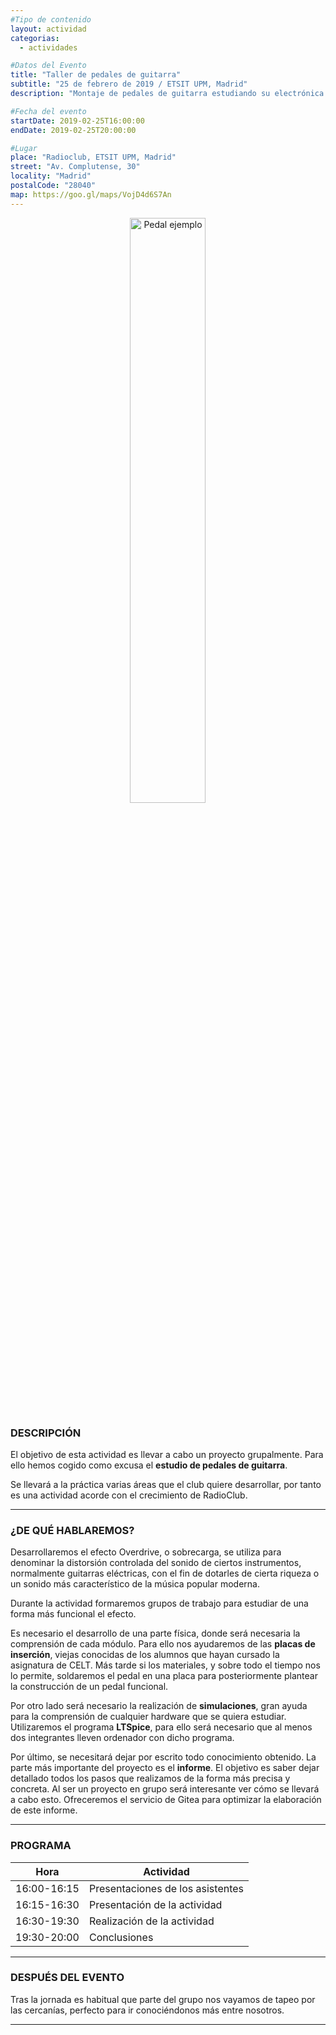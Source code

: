 ```yaml
---
#Tipo de contenido
layout: actividad
categorias:
  - actividades

#Datos del Evento
title: "Taller de pedales de guitarra"
subtitle: "25 de febrero de 2019 / ETSIT UPM, Madrid"
description: "Montaje de pedales de guitarra estudiando su electrónica analógica."

#Fecha del evento
startDate: 2019-02-25T16:00:00
endDate: 2019-02-25T20:00:00

#Lugar
place: "Radioclub, ETSIT UPM, Madrid"
street: "Av. Complutense, 30"
locality: "Madrid"
postalCode: "28040"
map: https://goo.gl/maps/VojD4d6S7An
---
```


<p align="center">
  <img src="/activities/2019-02-25/pedal.jpeg" alt="Pedal ejemplo" width="49%"/>
</p>



### DESCRIPCIÓN

El objetivo de esta actividad es llevar a cabo un proyecto grupalmente. Para ello hemos cogido como excusa el **estudio de pedales de guitarra**.

Se llevará a la práctica varias áreas que el club quiere desarrollar, por tanto es una actividad acorde con el crecimiento de RadioClub.

---

### ¿DE QUÉ HABLAREMOS?

Desarrollaremos el efecto Overdrive, o sobrecarga, se utiliza para denominar la distorsión controlada del sonido de ciertos instrumentos, normalmente guitarras eléctricas, con el fin de dotarles de cierta riqueza o un sonido más característico de la música popular moderna.

Durante la actividad formaremos grupos de trabajo para estudiar de una forma más funcional el efecto.

Es necesario el desarrollo de una parte física, donde será necesaria la comprensión de cada módulo. Para ello nos ayudaremos de las **placas de inserción**, viejas conocidas de los alumnos que hayan cursado la asignatura de CELT. Más tarde si los materiales, y sobre todo el tiempo nos lo permite, soldaremos el pedal en una placa para posteriormente plantear la construcción de un pedal funcional.

Por otro lado será necesario la realización de **simulaciones**, gran ayuda para la comprensión de cualquier hardware que se quiera estudiar. Utilizaremos el programa **LTSpice**, para ello será necesario que al menos dos integrantes lleven ordenador con dicho programa.

Por último, se necesitará dejar por escrito todo conocimiento obtenido. La parte más importante del proyecto es el **informe**. El objetivo es saber dejar detallado todos los pasos que realizamos de la forma más precisa y concreta. Al ser un proyecto en grupo será interesante ver cómo se llevará a cabo esto. Ofreceremos el servicio de Gitea para optimizar la elaboración de este informe.

---

### PROGRAMA

| Hora | Actividad |
|---|---|
| 16:00-16:15   | Presentaciones de los asistentes  |
| 16:15-16:30   | Presentación de la actividad |
| 16:30-19:30   | Realización de la actividad |
| 19:30-20:00   | Conclusiones |

---

### DESPUÉS DEL EVENTO

Tras la jornada es habitual que parte del grupo nos vayamos de tapeo por las cercanías, perfecto para ir conociéndonos más entre nosotros.

---
